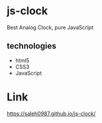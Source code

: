 # js-clock
Best Analog Clock, pure JavaScript

## technologies
- html5
- CSS3
- JavaScript

# Link
https://saleh0987.github.io/js-clock/
